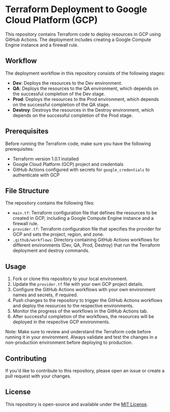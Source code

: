 # Terraform Deployment to Google Cloud Platform (GCP)

This repository contains Terraform code to deploy resources in GCP using GitHub Actions. The deployment includes creating a Google Compute Engine instance and a firewall rule.

## Workflow

The deployment workflow in this repository consists of the following stages:

- **Dev**: Deploys the resources to the Dev environment.
- **QA**: Deploys the resources to the QA environment, which depends on the successful completion of the Dev stage.
- **Prod**: Deploys the resources to the Prod environment, which depends on the successful completion of the QA stage.
- **Destroy**: Destroys the resources in the Destroy environment, which depends on the successful completion of the Prod stage.

## Prerequisites

Before running the Terraform code, make sure you have the following prerequisites:

- Terraform version 1.0.1 installed
- Google Cloud Platform (GCP) project and credentials
- GitHub Actions configured with secrets for `google_credentials` to authenticate with GCP

## File Structure

The repository contains the following files:

- `main.tf`: Terraform configuration file that defines the resources to be created in GCP, including a Google Compute Engine instance and a firewall rule.
- `provider.tf`: Terraform configuration file that specifies the provider for GCP and sets the project, region, and zone.
- `.github/workflows`: Directory containing GitHub Actions workflows for different environments (Dev, QA, Prod, Destroy) that run the Terraform deployment and destroy commands.

## Usage

1. Fork or clone this repository to your local environment.
2. Update the `provider.tf` file with your own GCP project details.
3. Configure the GitHub Actions workflows with your own environment names and secrets, if required.
4. Push changes to the repository to trigger the GitHub Actions workflows and deploy the resources to the respective environments.
5. Monitor the progress of the workflows in the GitHub Actions tab.
6. After successful completion of the workflows, the resources will be deployed in the respective GCP environments.

Note: Make sure to review and understand the Terraform code before running it in your environment. Always validate and test the changes in a non-production environment before deploying to production.

## Contributing

If you'd like to contribute to this repository, please open an issue or create a pull request with your changes.

## License

This repository is open-source and available under the [MIT License](LICENSE).
